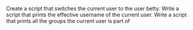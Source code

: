 Create a script that switches the current user to the user betty.
Write a script that prints the effective username of the current user.
Write a script that prints all the groups the current user is part of
